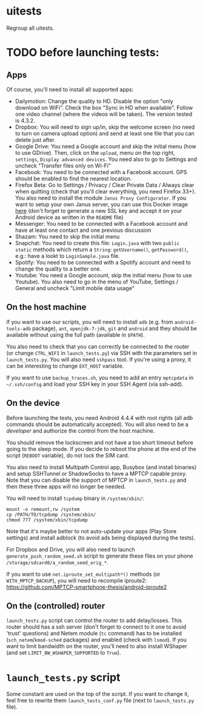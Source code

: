 uitests
=======

Regroup all uitests.

TODO before launching tests:
============================

Apps
----

Of course, you'll need to install all supported apps:

* Dailymotion: Change the quality to HD. Disable the option "only download on WiFi". Check the box "Sync in HD when available". Follow one video channel (where the videos will be taken). The version tested is 4.3.2.
* Dropbox: You will need to sign up/in, skip the welcome screen (no need to turn on camera upload option) and send at least one file that you can delete just after.
* Google Drive: You need a Google account and skip the initial menu (how to use GDrive). Then, click on the `upload`, menu on the top right, `settings`, `Display advanced devices`. You need also to go to Settings and uncheck "Transfer files only on Wi-Fi"
* Facebook: You need to be connected with a Facebook account. GPS should be enabled to find the nearest location.
* Firefox Beta: Go to Settings / Privacy / Clear Private Data / Always clear when quitting (check that you'll clear everything, you need Firefox 33+). You also need to install the module `Janus Proxy Configurator`. If you want to setup your own Janus server, you can use this Docker image [here](https://registry.hub.docker.com/u/matttbe/docker-janus-node/) (don't forget to generate a new SSL key and accept it on your Android device as written in the `README` file)
* Messenger: You need to be connected with a Facebook account and have at least one contact and one previous discussion
* Shazam: You need to skip the initial menu
* Snapchat: You need to create this file: `Login.java` with two `public static` methods which return a `String`: `getUsername()`, `getPassword()`, e.g.: have a lookt to `LoginSample.java` file.
* Spotify: You need to be connected with a Spotify account and need to change the quality to a better one.
* Youtube: You need a Google account, skip the initial menu (how to use Youtube). You also need to go in the menu of YouTube, Settings / General and uncheck "Limit mobile data usage"


On the host machine
-------------------

If you want to use our scripts, you will need to install `adb` (e.g. from `android-tools-adb` package), `ant`, `openjdk-7-jdk`, `git` and `android` and they should be available without using the full path (available in `$PATH`).

You also need to check that you can correctly be connected to the router (or change `CTRL_WIFI` in `launch_tests.py`) via SSH with the parameters set in `launch_tests.py`. You will also need `sshpass` tool. If you're using a proxy, it can be interesting to change `EXT_HOST` variable.

If you want to use `backup_traces.sh`, you need to add an entry `mptcpdata` in `~/.ssh/config` and load your SSH key in your SSH Agent (via ssh-add).


On the device
-------------

Before launching the tests, you need Android 4.4.4 with root rights (all adb commands should be automatically accepted).
You will also need to be a _developer_ and authorize the control from the host machine.

You should remove the lockscreen and not have a too short timeout before going to the sleep mode. If you decide to reboot the phone at the end of the script (`REBOOT` variable), do not lock the SIM card.

You also need to install Multipath Control app, Busybox (and install binaries) and setup SSHTunnel or ShadowSocks to have a MPTCP capable proxy. Note that you can disable the support of MPTCP in `launch_tests.py` and then these three apps will no longer be needed.

You will need to install `tcpdump` binary in `/system/xbin/`:

    mount -o remount,rw /system
    cp /PATH/TO/tcpdump /system/xbin/
    chmod 777 /system/xbin/tcpdump

Note that it's maybe better to not auto-update your apps (Play Store settings) and install adblock (to avoid ads being displayed during the tests).

For Dropbox and Drive, you will also need to launch `generate_push_random_seed.sh` script to generate these files on your phone `/storage/sdcard0/a_random_seed_orig_*`.

If you want to use `net.iproute_set_multipath*()` methods (or `WITH_MPTCP_BACKUP`), you will need to recompile iproute2: https://github.com/MPTCP-smartphone-thesis/android-iproute2


On the (controlled) router
--------------------------

`launch_tests.py` script can control the router to add delay/losses. This router should has a ssh server (don't forget to connect to it one to avoid 'trust' questions) and Netem module (`tc` command) has to be installed (`sch_netem`/`kmod-sched` packages) and enabled (check with `lsmod`). If you want to limit bandwidth on the router, you'll need to also install WShaper (and set `LIMIT_BW_WSHAPER_SUPPORTED` to `True`).


`launch_tests.py` script
========================

Some constant are used on the top of the script. If you want to change it, feel free to rewrite them `launch_tests_conf.py` file (next to `launch_tests.py` file).
